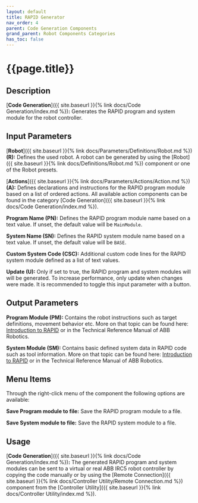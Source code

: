 ```yaml
---
layout: default
title: RAPID Generator
nav_order: 4
parent: Code Generation Components
grand_parent: Robot Components Categories
has_toc: false
---
```


# **{{page.title}}**

## **Description**

[**Code Generation**]({{ site.baseurl }}{% link docs/Code Generation/index.md %})**:** 
Generates the RAPID program and system module for the robot controller.

## **Input Parameters**

[**Robot**]({{ site.baseurl }}{% link docs/Parameters/Definitions/Robot.md %}) **(R):** Defines the used robot. A robot can be generated by using the [Robot]({{ site.baseurl }}{% link docs/Definitions/Robot.md %}) component or one of the Robot presets. 

[**Actions**]({{ site.baseurl }}{% link docs/Parameters/Actions/Action.md %}) **(A):** Defines declarations and instructions for the RAPID program module based on a list of ordered actions. All available action components can be found in the category [Code Generation]({{ site.baseurl }}{% link docs/Code Generation/index.md %}).

**Program Name (PN):** Defines the RAPID program module name based on a text value. If unset, the default value will be `MainModule`.

**System Name (SN):** Defines the RAPID system module name based on a text value. If unset, the default value will be `BASE`.

**Custom System Code (CSC):** Additional custom code lines for the RAPID system module defined as a list of text values. 

**Update (U):** Only if set to true, the RAPID program and system modules will will be generated. To increase performance, only update when changes were made. It is recommended to toggle this input parameter with a button.  

## **Output Parameters**

**Program Module (PM):** Contains the robot instructions such as target definitions, movement behavior etc. More on that topic can be found here: [Introduction to RAPID]({http://dl.icdst.org/pdfs/files3/db9fddeb58803077290aa2538c54333d.pdf}) or in the Technical Reference Manual of ABB Robotics.

**System Module (SM):** Contains basic defined system data in RAPID code such as tool information. More on that topic can be found here: [Introduction to RAPID]({http://dl.icdst.org/pdfs/files3/db9fddeb58803077290aa2538c54333d.pdf}) or in the Technical Reference Manual of ABB Robotics.

## **Menu Items**

Through the right-click menu of the component the following options are available:

**Save Program module to file:** Save the RAPID program module to a file.

**Save System module to file:** Save the RAPID system module to a file.

## **Usage**

[**Code Generation**]({{ site.baseurl }}{% link docs/Code Generation/index.md %})**:** The generated RAPID program and system modules can be sent to a virtual or real ABB IRC5 robot controller by copying the code manually or by using the [Remote Connection]({{ site.baseurl }}{% link docs/Controller Utility/Remote Connection.md %}) component from the [Controller Utility]({{ site.baseurl }}{% link docs/Controller Utility/index.md %}).